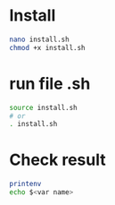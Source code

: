 # Install

```bash
nano install.sh
chmod +x install.sh
```

# run file .sh
```bash
source install.sh
# or
. install.sh
```


# Check result

```bash
printenv
echo $<var name>
```
